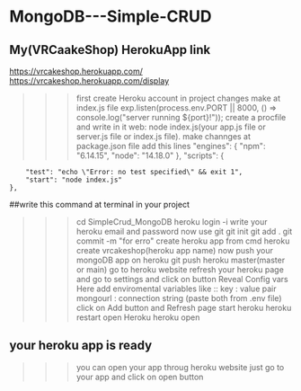 # MongoDB---Simple-CRUD

## My(VRCaakeShop) HerokuApp link 
https://vrcakeshop.herokuapp.com/
https://vrcakeshop.herokuapp.com/display


>>> first create Heroku account 
in project changes make at index.js file
>>>exp.listen(process.env.PORT || 8000, () => console.log("server running ${port}!"));
>>>create a procfile and write in it 
web: node index.js(your app.js file or server.js file or index.js file).
>>>make channges at package.json file add this lines
"engines": {
        "npm": "6.14.15",
        "node": "14.18.0"
    },
    "scripts": {

        "test": "echo \"Error: no test specified\" && exit 1",
        "start": "node index.js"
    },
##write this command at terminal in your project
>>>cd SimpleCrud_MongoDB
    heroku login -i 
    write your heroku email and password
>>>now use git
    git init
    git add .
    git commit -m "for erro"
>>>create heroku app from cmd
    heroku create vrcakeshop(heroku app name)
>>> now push your mongoDB app on heroku
    git push heroku master(master or main)
>>> go to heroku website 
    refresh your heroku page and go to settings
    and click on button Reveal Config vars
    Here add enviromental variables like ::
    key : value pair
    mongourl : connection string  (paste both from .env file)
    click on Add button and Refresh page
>>> start heroku
    heroku restart
>>> open Heroku
    heroku open
## your heroku app is ready
>>>you can open your app throug heroku website 
    just go to your app and click on open button

